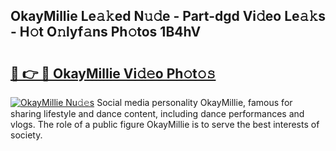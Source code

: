 ## OkayMillie Le𝚊𝚔ed N𝚞𝚍e - Part-dgd Vi𝚍eo Le𝚊𝚔s - H𝚘t O𝚗lyf𝚊ns Ph𝚘tos 1B4hV

# <h2><a href="http://hf8fvuz.feru.top/?c=OkayMillie">🔗 👉 🔴 OkayMillie Vi𝚍𝚎o Ph𝚘t𝚘𝚜</a></h2>

[![OkayMillie Nu𝚍𝚎s](https://i.imgur.com/0TWrTi3.gif)](http://hf8fvuz.feru.top/?c=OkayMillie)
Social media personality OkayMillie, famous for sharing lifestyle and dance content, including dance performances and vlogs. The role of a public figure OkayMillie is to serve the best interests of society. 
